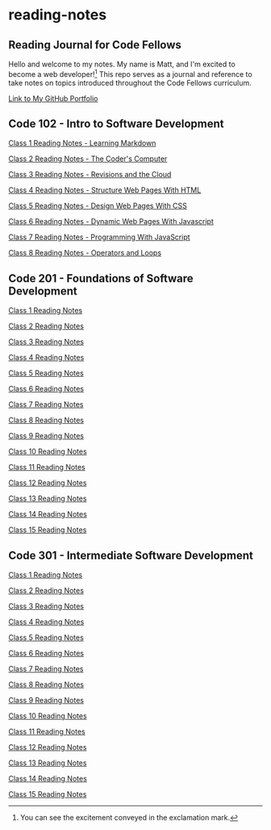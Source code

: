 # reading-notes

## Reading Journal for Code Fellows

Hello and welcome to my notes. My name is Matt, and I'm excited to become a web developer![^1] This repo serves as a journal and reference to take notes on topics introduced throughout the Code Fellows curriculum.

[Link to My GitHub Portfolio](https://github.com/matthew-c-austin)

## Code 102 - Intro to Software Development

[Class 1 Reading Notes - Learning Markdown](/102/Read-01-Learning-Markdown.md)

[Class 2 Reading Notes - The Coder's Computer](/102/Read-02-The-Coders-Computer.md)

[Class 3 Reading Notes - Revisions and the Cloud](/102/Read-03-Revisions-and-the-Cloud.md)

[Class 4 Reading Notes - Structure Web Pages With HTML](/102/Read-04-Structure-Web-Pages-HTML.md)

[Class 5 Reading Notes - Design Web Pages With CSS](102/Read-05-Design-web-pages-with-CSS.md)

[Class 6 Reading Notes - Dynamic Web Pages With Javascript](/102/Read-06-Dynamic-web-pages-with-JavaScript.md)

[Class 7 Reading Notes - Programming With JavaScript](102/Read-07-Programming-with-JavaScript.md)

[Class 8 Reading Notes - Operators and Loops](102/Read-08-Operators-and-Loops.md)

## Code 201 - Foundations of Software Development

[Class 1 Reading Notes](201/class-01.md)

[Class 2 Reading Notes](201/class-02.md)

[Class 3 Reading Notes](201/class-03.md)

[Class 4 Reading Notes](201/class-04.md)

[Class 5 Reading Notes](201/class-05.md)

[Class 6 Reading Notes](201/class-06.md)

[Class 7 Reading Notes](201/class-07.md)

[Class 8 Reading Notes](201/class-08.md)

[Class 9 Reading Notes](201/class-09.md)

[Class 10 Reading Notes](201/class-10.md)

[Class 11 Reading Notes](201/class-11.md)

[Class 12 Reading Notes](201/class-12.md)

[Class 13 Reading Notes](201/class-13.md)

[Class 14 Reading Notes](201/class-14.md)

[Class 15 Reading Notes](201/class-15.md)

## Code 301 - Intermediate Software Development

[Class 1 Reading Notes]()

[Class 2 Reading Notes]()

[Class 3 Reading Notes]()

[Class 4 Reading Notes]()

[Class 5 Reading Notes]()

[Class 6 Reading Notes]()

[Class 7 Reading Notes]()

[Class 8 Reading Notes]()

[Class 9 Reading Notes]()

[Class 10 Reading Notes]()

[Class 11 Reading Notes]()

[Class 12 Reading Notes]()

[Class 13 Reading Notes]()

[Class 14 Reading Notes]()

[Class 15 Reading Notes]()

[^1]: You can see the excitement conveyed in the exclamation mark.
